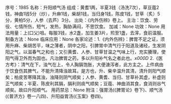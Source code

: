 序号：1985
名称：升阳顺气汤
组成：黄耆1两，半夏3钱（汤洗7次），草豆蔻2钱，神曲1钱5分（炒），升麻1钱，柴胡1钱，当归身1钱，陈皮1钱，甘草（炙）5分，黄柏5分，人参（去芦）3分。
出处：《内外伤辨》卷上。
主治：饮食、劳役、七情所伤，短气，发热，胸胁满闷，不思饮食。
加减：None
功效：None
用法用量：上(口父)咀。每服3钱，水2盏，加生姜3片，煎至1盏，去滓，食前温服。
制备方法：None
临床应用：None
各家论述：1.《内外伤辨》：脾胃不足之证，须用升麻、柴胡苦平，味之薄者，阴中之阳，引脾胃中清气行于阳道及诸经，生发阴阳之气，以滋春气之和也；又引黄耆、人参、甘草甘温之气味上行，充实腠理，使阳气得卫外而为固也。凡治脾胃之药，多以升阳补气名之者此也。_x000D_
2.《医方考》：清气在下，浊气在上，令人胸膈饱胀，大便溏泻者，此方主之。上件病由于饮食伤其脾气，不能升清降浊故耳。是方也，升、柴辛温升其清，清升则阳气顺矣；柏皮苦寒降其浊，浊降则阴气顺矣；人参、黄耆、当归、甘草补其虚，补虚则正气顺矣；半夏、陈皮利其膈，膈利则痰气顺矣；豆蔻、神曲消其食，食消则谷气顺矣。故曰升阳顺气。
用药禁忌：None
附注：强胃汤(《脾胃论》卷下)、顺气汤(《普济方》卷一八四)、升阳益胃汤(《玉案》卷四)。
